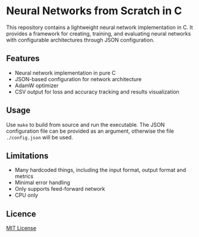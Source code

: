 # Neural Networks from Scratch in C 

This repository contains a lightweight neural network implementation in C. It provides a framework for creating, training, and evaluating neural networks with configurable architectures through JSON configuration.

## Features

- Neural network implementation in pure C
- JSON-based configuration for network architecture
- AdamW optimizer
- CSV output for loss and accuracy tracking and results visualization

## Usage

Use `make` to build from source and run the executable. The JSON configuration file can be provided as an argument, otherwise the file `./config.json` will be used.

## Limitations

- Many hardcoded things, including the input format, output format and metrics
- Minimal error handling
- Only supports feed-forward network
- CPU only

## Licence

[MIT License](LICENSE)
